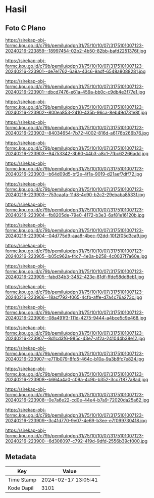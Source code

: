 # Hasil

## Foto C Plano

https://sirekap-obj-formc.kpu.go.id/c79b/pemilu/pdpr/31/75/10/10/07/3175101007123-20240216-223859--18997454-02b2-4b50-82bb-bafd2251376f.jpg

https://sirekap-obj-formc.kpu.go.id/c79b/pemilu/pdpr/31/75/10/10/07/3175101007123-20240216-223901--de7e1762-6a9a-43c6-9adf-6548a8088281.jpg

https://sirekap-obj-formc.kpu.go.id/c79b/pemilu/pdpr/31/75/10/10/07/3175101007123-20240216-223901--dbcd7476-e61a-459a-bb0c-c9db4e3f77e1.jpg

https://sirekap-obj-formc.kpu.go.id/c79b/pemilu/pdpr/31/75/10/10/07/3175101007123-20240216-223902--800ea853-2410-435b-96ca-8eb49d731e8f.jpg

https://sirekap-obj-formc.kpu.go.id/c79b/pemilu/pdpr/31/75/10/10/07/3175101007123-20240216-223902--84034654-7b72-4002-816d-a6176b266b76.jpg

https://sirekap-obj-formc.kpu.go.id/c79b/pemilu/pdpr/31/75/10/10/07/3175101007123-20240216-223903--94753342-3b60-44b3-a8c1-7fbc62266add.jpg

https://sirekap-obj-formc.kpu.go.id/c79b/pemilu/pdpr/31/75/10/10/07/3175101007123-20240216-223903--b64d09d5-bf2e-4f1a-9019-d21aef7dff72.jpg

https://sirekap-obj-formc.kpu.go.id/c79b/pemilu/pdpr/31/75/10/10/07/3175101007123-20240216-223903--753caafa-11d8-4c90-b2c2-29ebaba8533f.jpg

https://sirekap-obj-formc.kpu.go.id/c79b/pemilu/pdpr/31/75/10/10/07/3175101007123-20240216-223904--fb8205de-79e0-4172-b3e3-6af81e16120b.jpg

https://sirekap-obj-formc.kpu.go.id/c79b/pemilu/pdpr/31/75/10/10/07/3175101007123-20240216-223904--04d775d9-aaa8-4bec-92dd-10f2f05d3ca9.jpg

https://sirekap-obj-formc.kpu.go.id/c79b/pemilu/pdpr/31/75/10/10/07/3175101007123-20240216-223905--b05c962a-f4c7-4e0a-b258-4c0037f7a60e.jpg

https://sirekap-obj-formc.kpu.go.id/c79b/pemilu/pdpr/31/75/10/10/07/3175101007123-20240216-223905--fabd34b3-3452-423e-81df-ffde58dd8eb1.jpg

https://sirekap-obj-formc.kpu.go.id/c79b/pemilu/pdpr/31/75/10/10/07/3175101007123-20240216-223906--18acf792-f065-4cfb-affe-d7a4c76a273c.jpg

https://sirekap-obj-formc.kpu.go.id/c79b/pemilu/pdpr/31/75/10/10/07/3175101007123-20240216-223906--08a491f3-111d-4275-9444-a4bce5c9e468.jpg

https://sirekap-obj-formc.kpu.go.id/c79b/pemilu/pdpr/31/75/10/10/07/3175101007123-20240216-223907--8d1cd3f6-985c-43e7-af2a-241044b38e12.jpg

https://sirekap-obj-formc.kpu.go.id/c79b/pemilu/pdpr/31/75/10/10/07/3175101007123-20240216-223907--e711b079-8fd5-464c-b10a-9a3b8fc7e824.jpg

https://sirekap-obj-formc.kpu.go.id/c79b/pemilu/pdpr/31/75/10/10/07/3175101007123-20240216-223908--b664a4a0-c09a-4c9b-b352-3cc7f877a8ad.jpg

https://sirekap-obj-formc.kpu.go.id/c79b/pemilu/pdpr/31/75/10/10/07/3175101007123-20240216-223908--0e7a6e22-cd0e-44e4-b7a9-72020da25a62.jpg

https://sirekap-obj-formc.kpu.go.id/c79b/pemilu/pdpr/31/75/10/10/07/3175101007123-20240216-223909--3c41d770-9e07-4e69-b3ee-e7f099730418.jpg

https://sirekap-obj-formc.kpu.go.id/c79b/pemilu/pdpr/31/75/10/10/07/3175101007123-20240216-223900--6d306097-c792-419d-9dfd-2556b39cf000.jpg


## Metadata

| Key        | Value               |
| ---------- | ------------------- |
| Time Stamp | 2024-02-17 13:05:41 |
| Kode Dapil | 3101                |



